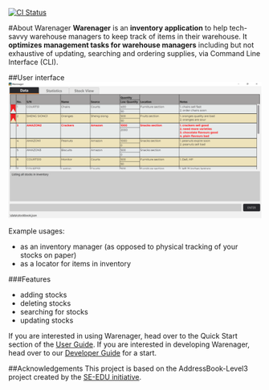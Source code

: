 [![CI Status](https://github.com/AY2021S1-CS2103T-T15-3/tp/workflows/Java%20CI/badge.svg)](https://github.com/AY2021S1-CS2103T-T15-3/tp/actions)

#About Warenager
**Warenager** is an **inventory application** to help tech-savvy warehouse managers
to keep track of items in their warehouse. It **optimizes management tasks for warehouse
managers** including but not exhaustive of updating, searching and ordering supplies,
via Command Line Interface (CLI).

##User interface
![Ui](docs/images/Ui.png)

  Example usages:
  * as an inventory manager (as opposed to physical tracking of your stocks on paper)
  * as a locator for items in inventory

###Features
* adding stocks
* deleting stocks
* searching for stocks
* updating stocks

If you are interested in using Warenager, head over to the Quick Start section of the [User Guide](https://ay2021s1-cs2103t-t15-3.github.io/tp/UserGuide.html#quick-start).
If you are interested in developing Warenager, head over to our [Developer Guide](https://ay2021s1-cs2103t-t15-3.github.io/tp/DeveloperGuide.html) for a start.

##Acknowledgements
This project is based on the AddressBook-Level3 project created by the [SE-EDU initiative](https://se-education.org).
